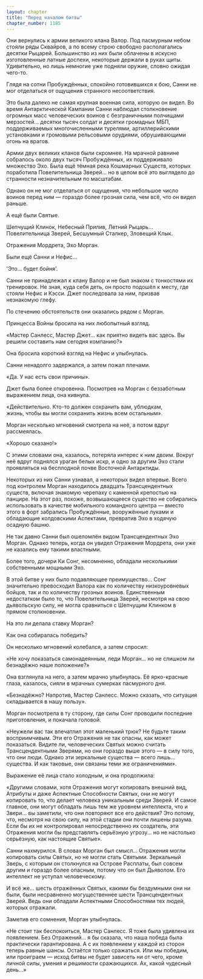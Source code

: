```yaml
---
layout: chapter
title: "Перед началом битвы"
chapter_number: 1185
---
```


Они вернулись к армии великого клана Валор. Под пасмурным небом стояли ряды Сквайров, а по всему строю свободно располагались десятки Рыцарей. Большинство из них были облачены в искусно изготовленные латные доспехи, некоторые держали в руках щиты. Удивительно, но лишь немногие уже подняли оружие, словно ожидая чего-то.

Глядя на сотни Пробуждённых, спокойно готовившихся к бою, Санни не мог отделаться от ощущения странного несоответствия.

Это была далеко не самая крупная военная сила, которую он видел. Во время Антарктической Кампании Санни наблюдал столкновение огромных масс человеческих воинов с безграничными полчищами мерзостей... десятки тысяч солдат и десятки громадных МБП, поддерживаемых многочисленными турелями, артиллерийскими установками и громовыми рельсовыми орудиями, обрушивающими огонь на врагов.

Армии двух великих кланов были скромнее. На мрачной равнине собралось около двух тысяч Пробуждённых, их поддерживало множество Эхо. Была ещё тёмная река Кошмарных Существ, которых поработила Повелительница Зверей... но в целом всё это выглядело до странности незначительным по масштабам.

Однако он не мог отделаться от ощущения, что небольшое число воинов перед ним — гораздо более грозная сила, чем всё, что он видел раньше.

А ещё были Святые.

Шепчущий Клинок, Небесный Прилив, Летний Рыцарь... Повелительница Зверей, Бесшумный Сталкер, Зловещий Клык.

Отражения Мордрета, Эхо Морган.

Были ещё Санни и Нефис...

'Это... будет бойня'.

Санни не принадлежал к клану Валор и не был знаком с тонкостями их тренировок. Не зная, куда себя деть, он просто подошёл к месту, где стояли Нефис и Кэсси. Джет последовала за ним, призвав незнакомую глефу.

По стечению обстоятельств они оказались рядом с Морган.

Принцесса Войны бросила на них любопытный взгляд.

«Мастер Санлесс, Мастер Джет... как приятно видеть вас здесь. Вы решили составить нам сегодня компанию?»

Она бросила короткий взгляд на Нефис и улыбнулась.

Санни ненадолго задержался, а затем пожал плечами.

«Да. У нас есть свои причины».

Джет была более откровенна. Посмотрев на Морган с беззаботным выражением лица, она кивнула.

«Действительно. Кто-то должен сохранить вам, ублюдкам, жизнь, чтобы вы могли сохранить жизнь всем остальным».

Морган несколько мгновений смотрела на неё, а потом вдруг рассмеялась.

«Хорошо сказано!»

С этими словами она, казалось, потеряла интерес к ним двоим. Вокруг неё вдруг поднялся ураган белых искр, и одно за другим Эхо стали проявляться на бесплодной почве Восточной Антарктиды.

Некоторых из них Санни узнавал, а некоторых видел впервые. Всего под контролем Морган находилось двадцать Трансцендентных существ, включая знакомую черепаху с каменной крепостью на панцире. На этот раз, похоже, возвышающееся существо не собирались использовать в качестве мобильного командного центра — вместо этого в форт забрались Пробуждённые, вооружённые луками и обладающие колдовскими Аспектами, превратив Эхо в ходячую осадную башню.

Не так давно Санни был ошеломлён видом Трансцендентных Эхо Морган. Однако теперь, когда он увидел Отражения Мордрета, они уже не казались ему такими властными.

Более того, дочери Ки Сонг, несомненно, обладали несколькими собственными мощными Эхо.

В этой битве у них было подавляющее преимущество... Сонг значительно превосходил Валора как по количеству низкоуровневых бойцов, так и по количеству грозных воинов. Единственным недостатком было то, что Повелительница Зверей, несмотря на свою дьявольскую силу, не могла сравниться с Шепчущим Клинком в прямом столкновении.

На это ли делала ставку Морган?

Как она собиралась победить?

Он несколько мгновений колебался, а затем спросил:

«Не хочу показаться самонадеянным, леди Морган... но не слишком ли безнадёжно наше положение?»

Она взглянула на него, а затем мрачно улыбнулась. Её ярко-красные глаза, казалось, сияли в мрачных сумерках пасмурного дня.

«Безнадёжно? Напротив, Мастер Санлесс. Можно сказать, что ситуация складывается в нашу пользу».

Морган посмотрела в ту сторону, где силы Сонг проводили последние приготовления, и покачала головой.

«Неужели вас так впечатлил этот маленький трюк? Не будьте таким восприимчивым. Эти его Отражения не так опасны, как может показаться. Видите ли, человеческих Святых можно считать Трансцендентными Зверями, но они гораздо выше этого — в силу того, что они люди. Однако эти зеркальные существа — всего лишь... существа. И как таковые, они связаны теми же ограничениями».

Выражение её лица стало холодным, и она продолжила:

«Другими словами, хотя Отражения могут копировать внешний вид, Атрибуты и даже Аспектные Способности Святых, они не могут копировать то, что делает человека уникальным среди Зверей. И самое главное, они могут обладать лишь тем же уровнем интеллекта, что и Звери... вы заметили, что они повторяют все его действия? Это потому, что, несмотря на свою силу, на этой стадии они почти лишены разума. Если бы их не контролировал непосредственно их создатель, эти Отражения могли бы представлять серьёзную угрозу... но не настолько серьёзную, как настоящие Святые».

Санни нахмурился. В словах Морган был смысл... Отражения могли копировать силы Святых, но не могли стать Святыми. Зеркальный Зверь, с которым он столкнулся на Острове Расплаты, был совсем другим и гораздо более опасным, потому что он был Дьяволом. Его интеллект не уступал человеческому.

И всё же... шесть отражённых Святых, какими бы бездумными они ни были, были несравненно могущественнее шести Трансцендентных Зверей. Ведь они обладали Аспектными Способностями тех людей, которых отражали.

Заметив его сомнения, Морган улыбнулась.

«Не стоит так беспокоиться, Мастер Санлесс. Я тоже была удивлена их появлением. Без Отражений... я бы сказала, что наша победа была практически гарантирована. А с их появлением у каждой из сторон теперь равные шансы. Остаётся только сражаться. Или мы победим, или проиграем — исход битвы не будет зависеть ни от чего, кроме личной силы, умения и решимости сражающихся. Ах, какой чудесный день...»